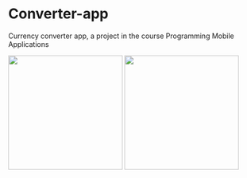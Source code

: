 # Converter-app
Currency converter app, a project in the course Programming Mobile Applications

<img src="https://github.com/MikaParssinen/Converter-app/assets/113350989/2162baa8-e68a-4b8e-8050-68771a2d32bf" width="230" />

<img src="https://github.com/MikaParssinen/Converter-app/assets/113350989/3da22e81-5c27-4677-bb72-c827d5889af6" width="230" />

